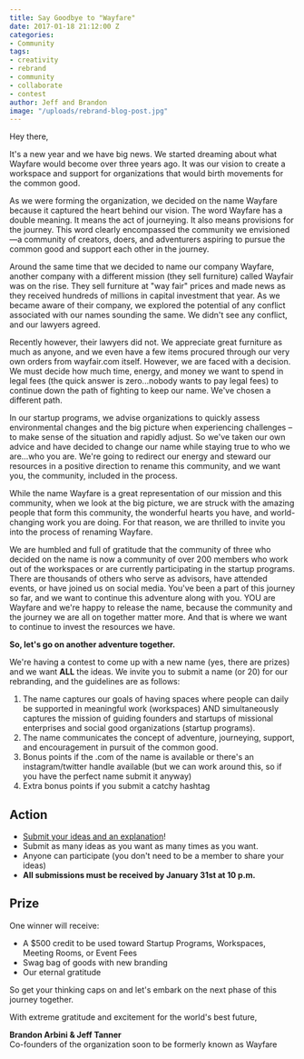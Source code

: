 ```yaml
---
title: Say Goodbye to "Wayfare"
date: 2017-01-18 21:12:00 Z
categories:
- Community
tags:
- creativity
- rebrand
- community
- collaborate
- contest
author: Jeff and Brandon
image: "/uploads/rebrand-blog-post.jpg"
---
```


Hey there,

It's a new year and we have big news. We started dreaming about what Wayfare would become over three years ago. It was our vision to create a workspace and support for organizations that would birth movements for the common good.

As we were forming the organization, we decided on the name Wayfare because it captured the heart behind our vision. The word Wayfare has a double meaning. It means the act of journeying. It also means provisions for the journey. This word clearly encompassed the community we envisioned—a community of creators, doers, and adventurers aspiring to pursue the common good and support each other in the journey.
<!-- more -->
Around the same time that we decided to name our company Wayfare, another company with a different mission (they sell furniture) called Wayfair was on the rise. They sell furniture at "way fair" prices and made news as they received hundreds of millions in capital investment that year. As we became aware of their company, we explored the potential of any conflict associated with our names sounding the same. We didn't see any conflict, and our lawyers agreed.

Recently however, their lawyers did not. We appreciate great furniture as much as anyone, and we even have a few items procured through our very own orders from wayfair.com itself. However, we are faced with a decision. We must decide how much time, energy, and money we want to spend in legal fees (the quick answer is zero...nobody wants to pay legal fees) to continue down the path of fighting to keep our name. We've chosen a different path.

In our startup programs, we advise organizations to quickly assess environmental changes and the big picture when experiencing challenges – to make sense of the situation and rapidly adjust. So we've taken our own advice and have decided to change our name while staying true to who we are…who you are. We're going to redirect our energy and steward our resources in a positive direction to rename this community, and we want you, the community, included in the process.

While the name Wayfare is a great representation of our mission and this community, when we look at the big picture, we are struck with the amazing people that form this community, the wonderful hearts you have, and world-changing work you are doing. For that reason, we are thrilled to invite you into the process of renaming Wayfare.

We are humbled and full of gratitude that the community of three who decided on the name is now a community of over 200 members who work out of the workspaces or are currently participating in the startup programs. There are thousands of others who serve as advisors, have attended events, or have joined us on social media. You've been a part of this journey so far, and we want to continue this adventure along with you. YOU are Wayfare and we're happy to release the name, because the community and the journey we are all on together matter more. And that is where we want to continue to invest the resources we have.

**So, let's go on another adventure together.**

We're having a contest to come up with a new name (yes, there are prizes) and we want **ALL** the ideas. We invite you to submit a name (or 20) for our rebranding, and the guidelines are as follows:

1. The name captures our goals of having spaces where people can daily be supported in meaningful work (workspaces) AND simultaneously captures the mission of guiding founders and startups of missional enterprises and social good organizations (startup programs).
2. The name communicates the concept of adventure, journeying, support, and encouragement in pursuit of the common good.
3. Bonus points if the .com of the name is available or there's an instagram/twitter handle available (but we can work around this, so if you have the perfect name submit it anyway)
4. Extra bonus points if you submit a catchy hashtag

## **Action**

* [Submit your ideas and an explanation](https://wayfare.typeform.com/to/DFBRl1)!
* Submit as many ideas as you want as many times as you want.
* Anyone can participate (you don't need to be a member to share your ideas)
* **All submissions must be received by January 31st at 10 p.m.**

## **Prize**

One winner will receive:
* A $500 credit to be used toward Startup Programs, Workspaces, Meeting Rooms, or Event Fees
* Swag bag of goods with new branding
* Our eternal gratitude

So get your thinking caps on and let's embark on the next phase of this journey together.

With extreme gratitude and excitement for the world's best future,

**Brandon Arbini & Jeff Tanner**  
Co-founders of the organization soon to be formerly known as Wayfare
